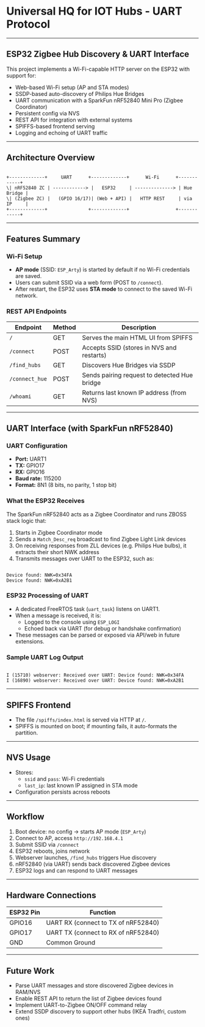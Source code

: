 # Universal HQ for IOT Hubs - UART Protocol
---

## ESP32 Zigbee Hub Discovery & UART Interface

This project implements a Wi-Fi-capable HTTP server on the ESP32 with support for:

- Web-based Wi-Fi setup (AP and STA modes)
- SSDP-based auto-discovery of Philips Hue Bridges
- UART communication with a SparkFun nRF52840 Mini Pro (Zigbee Coordinator)
- Persistent config via NVS
- REST API for integration with external systems
- SPIFFS-based frontend serving
- Logging and echoing of UART traffic

---

## Architecture Overview

```

+-------------+     UART      +-------------+      Wi-Fi      +------------+
\| nRF52840 ZC | ------------> |   ESP32     | --------------> | Hue Bridge |
\| (Zigbee ZC) |   (GPIO 16/17)| (Web + API) |   HTTP REST     | via IP     |
+-------------+               +-------------+                 +------------+

```

---

## Features Summary

### Wi-Fi Setup

- **AP mode** (SSID: `ESP_Arty`) is started by default if no Wi-Fi credentials are saved.
- Users can submit SSID via a web form (POST to `/connect`).
- After restart, the ESP32 uses **STA mode** to connect to the saved Wi-Fi network.

### REST API Endpoints

| Endpoint        | Method | Description                                  |
|-----------------|--------|----------------------------------------------|
| `/`             | GET    | Serves the main HTML UI from SPIFFS          |
| `/connect`      | POST   | Accepts SSID (stores in NVS and restarts)    |
| `/find_hubs`    | GET    | Discovers Hue Bridges via SSDP               |
| `/connect_hue`  | POST   | Sends pairing request to detected Hue bridge |
| `/whoami`       | GET    | Returns last known IP address (from NVS)     |

---

## UART Interface (with SparkFun nRF52840)

### UART Configuration

- **Port:** UART1  
- **TX:** GPIO17  
- **RX:** GPIO16  
- **Baud rate:** 115200  
- **Format:** 8N1 (8 bits, no parity, 1 stop bit)

### What the ESP32 Receives

The SparkFun nRF52840 acts as a Zigbee Coordinator and runs ZBOSS stack logic that:

1. Starts in Zigbee Coordinator mode
2. Sends a `Match_Desc_req` broadcast to find Zigbee Light Link devices
3. On receiving responses from ZLL devices (e.g. Philips Hue bulbs), it extracts their short NWK address
4. Transmits messages over UART to the ESP32, such as:

```

Device found: NWK=0x34FA
Device found: NWK=0xA2B1

```

### ESP32 Processing of UART

- A dedicated FreeRTOS task (`uart_task`) listens on UART1.
- When a message is received, it is:
  - Logged to the console using `ESP_LOGI`
  - Echoed back via UART (for debug or handshake confirmation)
- These messages can be parsed or exposed via API/web in future extensions.

### Sample UART Log Output

```

I (15710) webserver: Received over UART: Device found: NWK=0x34FA
I (16890) webserver: Received over UART: Device found: NWK=0xA2B1

```

---

## SPIFFS Frontend

- The file `/spiffs/index.html` is served via HTTP at `/`.
- SPIFFS is mounted on boot; if mounting fails, it auto-formats the partition.

---

## NVS Usage

- Stores:
  - `ssid` and `pass`: Wi-Fi credentials
  - `last_ip`: last known IP assigned in STA mode
- Configuration persists across reboots

---

## Workflow

1. Boot device: no config → starts AP mode (`ESP_Arty`)
2. Connect to AP, access `http://192.168.4.1`
3. Submit SSID via `/connect`
4. ESP32 reboots, joins network
5. Webserver launches, `/find_hubs` triggers Hue discovery
6. nRF52840 (via UART) sends back discovered Zigbee devices
7. ESP32 logs and can respond to UART messages

---

## Hardware Connections

| ESP32 Pin | Function        |
|-----------|-----------------|
| GPIO16    | UART RX (connect to TX of nRF52840) |
| GPIO17    | UART TX (connect to RX of nRF52840) |
| GND       | Common Ground   |

---

## Future Work

- Parse UART messages and store discovered Zigbee devices in RAM/NVS
- Enable REST API to return the list of Zigbee devices found
- Implement UART-to-Zigbee ON/OFF command relay
- Extend SSDP discovery to support other hubs (IKEA Tradfri, custom ones)

 